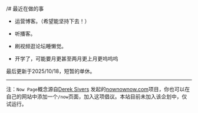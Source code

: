 /# 最近在做的事
* 运营博客。（希望能坚持下去！）

* 听播客。

* 刷视频逛论坛睡懒觉。

* 开学了，可能要月更甚至两月更上月更呜呜呜



最后更新于2025/10/18，短暂的单休。
***
注：`Now Page`概念源自[Derek Sivers](https://sive.rs)  发起的[nownownow.com](https://nownownow.com/about)项目，你也可以在自己的网站中添加一个`/now`页面，加入这项倡议。本站目前未加入该企划中，仅试运行。